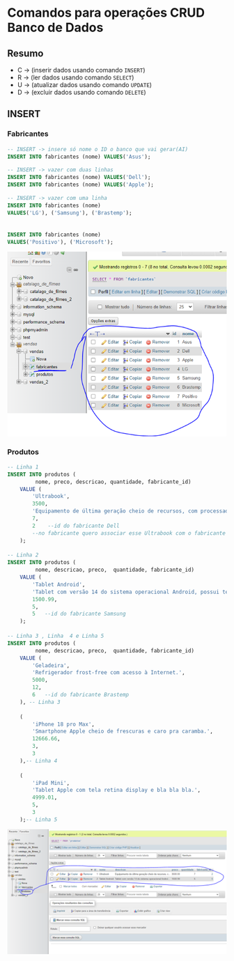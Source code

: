 # Comandos para operações CRUD Banco de Dados

## Resumo

- C -> (inserir dados usando comando `INSERT`)
- R -> (ler dados usando comando `SELECT`)
- U -> (atualizar dados usando comando `UPDATE`)
- D -> (excluir dados usando comando `DELETE`)

## INSERT

### Fabricantes
<!-- Vamos incluir os nomes do fabricantes na tapela Fabricantes que tem o ID e nome -->

```sql
-- INSERT -> insere só nome o ID o banco que vai gerar(AI)
INSERT INTO fabricantes (nome) VALUES('Asus');
```

```sql
-- INSERT -> vazer com duas linhas
INSERT INTO fabricantes (nome) VALUES('Dell');
INSERT INTO fabricantes (nome) VALUES('Apple');
```

```sql
-- INSERT -> vazer com uma linha
INSERT INTO fabricantes (nome) 
VALUES('LG'), ('Samsung'), ('Brastemp');


INSERT INTO fabricantes (nome) 
VALUES('Positivo'), ('Microsoft');

```
![](crud_fabricante.PNG)


### Produtos
<!-- vamos inserir na tabela prodturos o que foi pedido no caso nome, preco, descricao, quantidade, fabricante_id-->

```sql
-- Linha 1
INSERT INTO produtos (
         nome, preco, descricao, quantidade, fabricante_id) 
    VALUE (
        'Ultrabook',
        3500,
        'Equipamento de última geração cheio de recursos, com processador Inter Core i9 do balacobaco',
        7,
        2    --id do fabricante Dell    
        --no fabricante quero associar esse Ultrabook com o fabricante Dell está na segunda posição id2
    );

-- Linha 2 
INSERT INTO produtos (
         nome, descricao, preco,  quantidade, fabricante_id) 
    VALUE (
        'Tablet Android',        
        'Tablet com versão 14 do sistema operacional Android, possui tela de 10 polegadas e armazenamento de 128 GB, e 64 GB de RAM.',
        1500.99,
        5,
        5   --id do fabricante Samsung           
    );

-- Linha 3 , Linha  4 e Linha 5
INSERT INTO produtos (
         nome, descricao, preco,  quantidade, fabricante_id) 
    VALUE (
        'Geladeira',        
        'Refrigerador frost-free com acesso à Internet.',
        5000,
        12,
        6   --id do fabricante Brastemp           
    ), -- Linha 3

    (
        'iPhone 18 pro Max',
        'Smartphone Apple cheio de frescuras e caro pra caramba.',
        12666.66,
        3,  
        3
    ),-- Linha 4

    (
        'iPad Mini',
        'Tablet Apple com tela retina display e bla bla bla.',
        4999.01,
        5,  
        3
    );-- Linha 5


```

![](crud_fabricantes.PNG)

